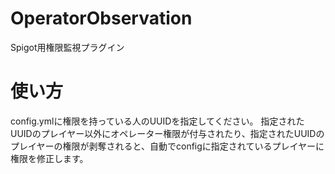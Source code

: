 # OperatorObservation
Spigot用権限監視プラグイン

# 使い方
config.ymlに権限を持っている人のUUIDを指定してください。
指定されたUUIDのプレイヤー以外にオペレーター権限が付与されたり、指定されたUUIDのプレイヤーの権限が剥奪されると、自動でconfigに指定されているプレイヤーに権限を修正します。
